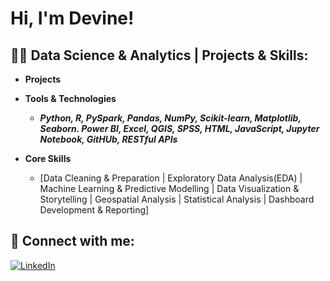 <h1>Hi, I'm Devine! </h1>

<h2>👨‍💻 Data Science & Analytics | Projects & Skills:</h2>

- <b>Projects</b>

- <b>Tools & Technologies</b>
  - <b><i>Python, R, PySpark, Pandas, NumPy, Scikit-learn, Matplotlib, Seaborn. Power BI, Excel, QGIS, SPSS, HTML, JavaScript, Jupyter Notebook, GitHUb, RESTful APIs</b></i>
- <b>Core Skills</b>
  - [Data Cleaning & Preparation | Exploratory Data Analysis(EDA) |  Machine Learning & Predictive Modelling | Data Visualization & Storytelling | Geospatial Analysis | Statistical Analysis | Dashboard Development & Reporting]


<h2> 🤳 Connect with me:</h2>

[![LinkedIn](https://cdn.jsdelivr.net/npm/simple-icons@v3/icons/linkedin.svg)](https://linkedin.com/in/devine-maluleke-7a97a12b7)
